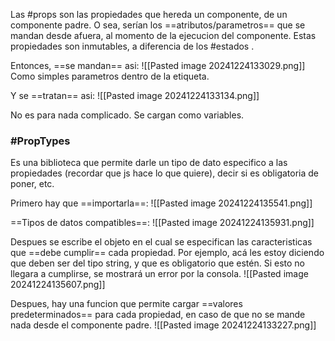 Las #props son las propiedades que hereda un componente, de un componente padre. O sea, serían los ==atributos/parametros== que se mandan desde afuera, al momento de la ejecucion del componente. 
Estas propiedades son inmutables, a diferencia de los #estados .

Entonces, ==se mandan== asi:
![[Pasted image 20241224133029.png]]
Como simples parametros dentro de la etiqueta.

Y se ==tratan== asi:
![[Pasted image 20241224133134.png]]

No es para nada complicado. Se cargan como variables. 

### #PropTypes
Es una biblioteca que permite darle un tipo de dato especifico a las propiedades (recordar que js hace lo que quiere), decir si es obligatoria de poner, etc.

Primero hay que ==importarla==:
![[Pasted image 20241224135541.png]]

==Tipos de datos compatibles==:
![[Pasted image 20241224135931.png]]


Despues se escribe el objeto en el cual se especifican las caracteristicas que ==debe cumplir== cada propiedad. Por ejemplo, acá les estoy diciendo que deben ser del tipo string, y que es obligatorio que estén. 
Si esto no llegara a cumplirse, se mostrará un error por la consola.
![[Pasted image 20241224135607.png]]



Despues, hay una funcion que permite cargar ==valores predeterminados== para cada propiedad, en caso de que no se mande nada desde el componente padre.
![[Pasted image 20241224133227.png]]

